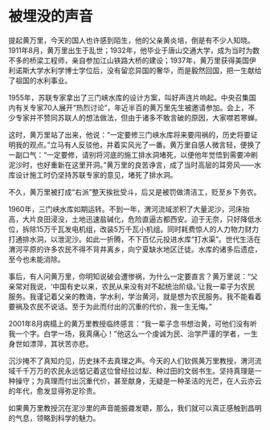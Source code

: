 # 被埋没的声音

提起黄万里，今天的国人也许感到陌生，他的父亲黄炎培，倒是有不少人知晓。1911年8月，黄万里出生于乱世；1932年，他毕业于唐山交通大学，成为当时为数不多的桥梁工程师，亲自参加江山铁路大桥的建设；1937年，黄万里获得美国伊利诺斯大学水利学博士学位后，没有留恋异国的奢华，而是毅然回国，把一生献给了祖国的水利事业。 

1955年，苏联专家拿出了三门峡水库的设计方案，叫好声连片响起。中央召集国内有关专家70人展开“热烈讨论”，年近半百的黄万里先生被邀请参加。会上，不少专家并不赞同苏联人的想法做法，但由于诸多不敢言破的原因，大家噤若寒蝉。 

这时，黄万里站了出来，他说：“一定要修三门峡水库将来要闯祸的，历史将要证明我的观点。”立马有人反驳他，并着实风光了一番。黄万里自感人微言轻，便换了一副口气：“一定要修，请别将河底的施工排水洞堵死，以便他年觉悟到需要冲刷泥沙时，也好重新在这里开洞。”黄万里的良苦诤言，成了当时高层的耳旁风——水库设计施工时仍坚持苏联专家的意见，堵死了排水洞。 

不久，黄万里被打成“右派”整天挨批受斗，后又是被罚做清洁工，贬至乡下务农。 

1960年，三门峡水库如期运转。不到一年，渭河流域淤积了大量泥沙，河床抬高，大片良田浸没，土地迅速盐碱化，危险直逼古都西安。迫于无奈，只好降低水位，拆除15万千瓦发电机组，改装5万千瓦小机组。同时耗费惊人的人力物力财力打通排水洞，以泄泥沙。如此一折腾，不下百亿元投进水库“打水渠”。世代生活在渭河平原的许多农民不得不背井离乡，向宁夏缺水地区迁徒。水库的诸多后遗症，至今也未能消除。 

事后，有人问黄万里，你明知说破会遭惨祸，为什么一定要直言？黄万里说：“父亲常对我说，‘中国有史以来，农民从来没有对不起统治阶级。’让我一辈子为农民服务。我谨记着父亲的教诲，学水利，学治黄河，就是想为农民服务。我不能看着要祸及农民不说话。至于为此而付出的沉重的代价，我一生无悔。” 

2001年8月病榻上的黄万里教授临终感言：“我一辈子念书想治黄，可他们没有听我一个字。白学一场，我真痛心！”他这么一个虔诚为民、治学严谨的学者，一生身世如漂萍，其状苦亦悲。 

沉沙掩不了真知灼见，历史抹不去真理之声。今天的人们钦佩黄万里教授，渭河流域千千万万的农民永远惦记着这位曾经拉过犁、种过田的文弱书生。坚持真理是一种操守；为真理而付出沉重代价，甚至献身，无疑是一种圣洁的光芒，在人云亦云的年代，愈发显得弥足珍贵。 

如果黄万里教授沉在泥沙里的声音能振聋发聩，那么，我们就可以真正感触到昌明的气息，领略到科学的魅力。
 